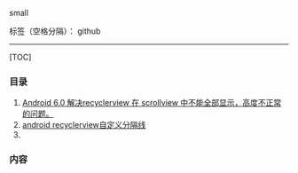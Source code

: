 ﻿small

标签（空格分隔）： github

---
[TOC]
### 目录
 1. [Android 6.0 解决recyclerview 在 scrollview 中不能全部显示，高度不正常的问题。][1]
 2. [android recyclerview自定义分隔线][2]
 3. 
### 内容



  [1]: /blog/android1.html
  [2]: /blog/recyclerview_decoration.html